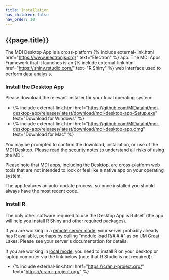 ```yaml
---
title: Installation
has_children: false
nav_order: 10
---
```


## {{page.title}}

The MDI Desktop App is a cross-platform 
{% include external-link.html href="https://www.electronjs.org/" text="Electron" %}
app. The MDI Apps Framework that it launches is an 
{% include external-link.html href="https://shiny.rstudio.com/" text="R Shiny" %}
web interface used to perform data analysis.

### Install the Desktop App

Please download the relevant installer for your local operating system:

- {% include external-link.html href="https://github.com/MiDataInt/mdi-desktop-app/releases/latest/download/mdi-desktop-app-Setup.exe" text="Download for Windows" %}
- {% include external-link.html href="https://github.com/MiDataInt/mdi-desktop-app/releases/latest/download/mdi-desktop-app.dmg" text="Download for Mac" %}

You may be prompted to confirm the download, installation, or use of the MDI Desktop. 
Please read the [security notes](security-notes)
to understand all risks of using the MDI.

Please note that MDI apps, including the Desktop, are cross-platform web tools
that are not intended to look or feel like a native app on your operating system.

The app features an auto-update process, so once installed you should always have the most recent code.

### Install R

The only other software required to use the Desktop App is
R itself (the app will help you install R Shiny and other required packages).

If you are working in a 
[remote server mode](server-modes#remote-server-mode), 
your server probably already has R available, 
perhaps by calling "module load R/#.#.#" as on UM Great Lakes. 
Please see your server's documentation for details.

If you are working in 
[local mode](server-modes#local-computer-mode), 
you need to install R on your 
desktop or laptop computer via the link below 
(note that R Studio is not required):

- {% include external-link.html href="https://cran.r-project.org/" text="https://cran.r-project.org/" %}
